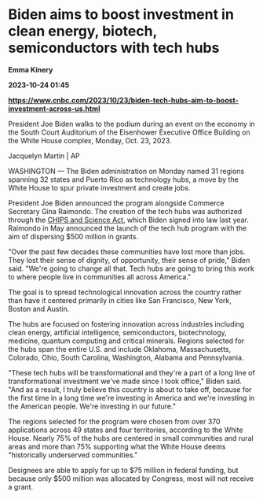 # Biden aims to boost investment in clean energy, biotech, semiconductors with tech hubs
**Emma Kinery**

**2023-10-24 01:45**

**https://www.cnbc.com/2023/10/23/biden-tech-hubs-aim-to-boost-investment-across-us.html**

President Joe Biden walks to the podium during an event on the economy in the South Court Auditorium of the Eisenhower Executive Office Building on the White House complex, Monday, Oct. 23, 2023.

Jacquelyn Martin | AP

WASHINGTON — The Biden administration on Monday named 31 regions spanning 32 states and Puerto Rico as technology hubs, a move by the White House to spur private investment and create jobs.

President Joe Biden announced the program alongside Commerce Secretary Gina Raimondo. The creation of the tech hubs was authorized through the [CHIPS and Science Act](https://www.whitehouse.gov/briefing-room/statements-releases/2022/08/09/fact-sheet-chips-and-science-act-will-lower-costs-create-jobs-strengthen-supply-chains-and-counter-china/), which Biden signed into law last year. Raimondo in May announced the launch of the tech hub program with the aim of dispersing $500 million in grants.

"Over the past few decades these communities have lost more than jobs. They lost their sense of dignity, of opportunity, their sense of pride," Biden said. "We're going to change all that. Tech hubs are going to bring this work to where people live in communities all across America."

The goal is to spread technological innovation across the country rather than have it centered primarily in cities like San Francisco, New York, Boston and Austin.

The hubs are focused on fostering innovation across industries including clean energy, artificial intelligence, semiconductors, biotechnology, medicine, quantum computing and critical minerals. Regions selected for the hubs span the entire U.S. and include Oklahoma, Massachusetts, Colorado, Ohio, South Carolina, Washington, Alabama and Pennsylvania.

"These tech hubs will be transformational and they're a part of a long line of transformational investment we've made since I took office," Biden said. "And as a result, I truly believe this country is about to take off, because for the first time in a long time we're investing in America and we're investing in the American people. We're investing in our future."

The regions selected for the program were chosen from over 370 applications across 49 states and four territories, according to the White House. Nearly 75% of the hubs are centered in small communities and rural areas and more than 75% supporting what the White House deems "historically underserved communities."

Designees are able to apply for up to $75 million in federal funding, but because only $500 million was allocated by Congress, most will not receive a grant.